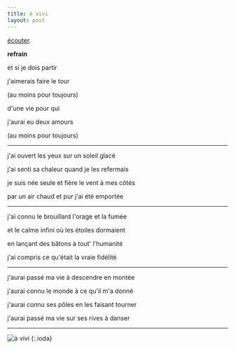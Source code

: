 ```yaml
---
title: à vivi
layout: post
---
```


[écouter](/wav/à_vivi.wav).

**refrain**

et si je dois partir

j'aimerais faire le tour

(au moins pour toujours)

d'une vie pour qui

j'aurai eu deux amours

(au moins pour toujours)

---

j'ai ouvert les yeux sur un soleil glacé

j'ai senti sa chaleur quand je les refermais

je suis née seule et fière le vent à mes côtés

par un air chaud et pur j'ai été emportée

---

j'ai connu le brouillard l'orage et la fumée

et le calme infini où les étoiles dormaient

en lançant des bâtons à tout' l'humanité

j'ai compris ce qu'était la vraie fidélité

---

j'aurai passé ma vie à descendre en montée

j'aurai connu le monde à ce qu'il m'a donné

j'aurai connu ses pôles en les faisant tourner

j'aurai passé ma vie sur ses rives à danser

---

![à vivi](/img/à_vivi.png)
{:.ioda}
